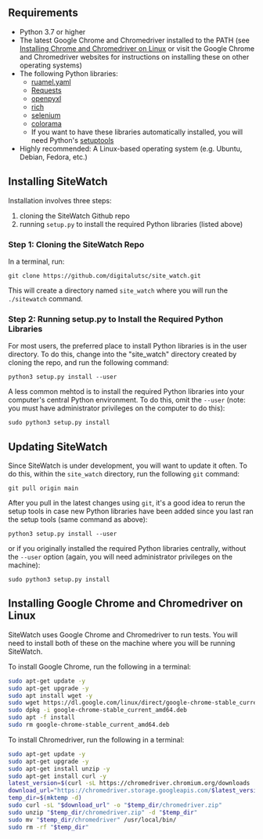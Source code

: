 ## Requirements

* Python 3.7 or higher
* The latest Google Chrome and Chromedriver installed to the PATH (see [Installing Chrome and Chromedriver on Linux](#installing-chrome-and-chromedriver) or visit the Google Chrome and Chromedriver websites for instructions on installing these on other operating systems)
* The following Python libraries:
    * [ruamel.yaml](https://yaml.readthedocs.io/en/latest/index.html)
    * [Requests](https://2.python-requests.org/en/master/)
    * [openpyxl](https://pypi.org/project/openpyxl/)
    * [rich](https://pypi.org/project/rich/)
    * [selenium](https://pypi.org/project/selenium/)
    * [colorama](https://pypi.org/project/colorama/)
    * If you want to have these libraries automatically installed, you will need Python's [setuptools](https://pypi.org/project/setuptools/)
* Highly recommended: A Linux-based operating system (e.g. Ubuntu, Debian, Fedora, etc.)

## Installing SiteWatch

Installation involves three steps:

1. cloning the SiteWatch Github repo
2. running `setup.py` to install the required Python libraries (listed above)

### Step 1: Cloning the SiteWatch Repo

In a terminal, run:

`git clone https://github.com/digitalutsc/site_watch.git`

This will create a directory named `site_watch` where you will run the `./sitewatch` command.

### Step 2: Running setup.py to Install the Required Python Libraries

For most users, the preferred place to install Python libraries is in the user directory. To do this, change into the "site_watch" directory created by cloning the repo, and run the following command:

`python3 setup.py install --user`

A less common mehtod is to install the required Python libraries into your computer's central Python environment. To do this, omit the `--user` (note: you must have administrator privileges on the computer to do this):

`sudo python3 setup.py install`

## Updating SiteWatch

Since SiteWatch is under development, you will want to update it often. To do this, within the `site_watch` directory, run the following `git` command:

`git pull origin main`

After you pull in the latest changes using `git`, it's a good idea to rerun the setup tools in case new Python libraries have been added since you last ran the setup tools (same command as above):

`python3 setup.py install --user`

or if you originally installed the required Python libraries centrally, without the `--user` option (again, you will need administrator privileges on the machine):

`sudo python3 setup.py install`

## Installing Google Chrome and Chromedriver on Linux

SiteWatch uses Google Chrome and Chromedriver to run tests. You will need to install both of these on the machine where you will be running SiteWatch. 

To install Google Chrome, run the following in a terminal:

```bash
sudo apt-get update -y
sudo apt-get upgrade -y
sudo apt install wget -y
sudo wget https://dl.google.com/linux/direct/google-chrome-stable_current_amd64.deb
sudo dpkg -i google-chrome-stable_current_amd64.deb
sudo apt -f install
sudo rm google-chrome-stable_current_amd64.deb
```

To install Chromedriver, run the following in a terminal:

```bash
sudo apt-get update -y
sudo apt-get upgrade -y
sudo apt-get install unzip -y
sudo apt-get install curl -y
latest_version=$(curl -sL https://chromedriver.chromium.org/downloads | grep -oP 'ChromeDriver \K([0-9]+.[0-9]+.[0-9]+.[0-9]+)' | head -n 1)
download_url="https://chromedriver.storage.googleapis.com/$latest_version/chromedriver_linux64.zip"
temp_dir=$(mktemp -d)
sudo curl -sL "$download_url" -o "$temp_dir/chromedriver.zip"
sudo unzip "$temp_dir/chromedriver.zip" -d "$temp_dir"
sudo mv "$temp_dir/chromedriver" /usr/local/bin/
sudo rm -rf "$temp_dir"
```